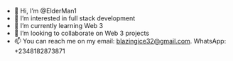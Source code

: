 - 👋 Hi, I’m @ElderMan1
- 👀 I’m interested in full stack development
- 🌱 I’m currently learning Web 3
- 💞️ I’m looking to collaborate on Web 3 projects
- 📫 You can reach me on my email: blazingice32@gmail.com. WhatsApp: +2348182873871

<!---
ElderMan1/ElderMan1 is a ✨ special ✨ repository because its `README.md` (this file) appears on your GitHub profile.
You can click the Preview link to take a look at your changes.
--->
